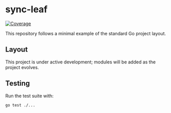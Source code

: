 # sync-leaf

[![Coverage](https://codecov.io/gh/sync-leaf/sync-leaf/branch/main/graph/badge.svg)](https://codecov.io/gh/sync-leaf/sync-leaf)

This repository follows a minimal example of the standard Go project layout.

## Layout

This project is under active development; modules will be added as the project evolves.

## Testing

Run the test suite with:

```bash
go test ./...
```

